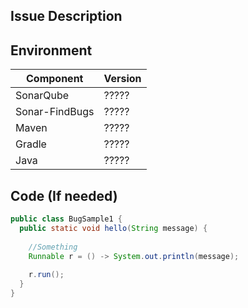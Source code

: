 
## Issue Description

<!-- Describe the symptom, the error message and the expected behavior. -->

<!-- Include partial log or console output that are relevant to this issue. -->


## Environment

<!-- The versions used: SonarQube 5.6/6.7/7.0, Sonar-FindBugs 3.6/3.7/..., Gradle 4.5/4.6, Maven 3.5.X, Java 7/8/9 -->

| Component          | Version |
| ------------------ | ------- |
| SonarQube          | ?????   |
| Sonar-FindBugs     | ?????   |
| Maven              | ?????   |
| Gradle             | ?????   |
| Java               | ?????   |

## Code (If needed)

<!-- Include the Java code samples or ZIP files of a sample project that reproduce the given bug. -->

```java
public class BugSample1 {
  public static void hello(String message) {
       
    //Something
    Runnable r = () -> System.out.println(message);
   
    r.run();
  }
}
```